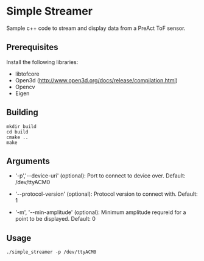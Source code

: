 # Simple Streamer
Sample c++ code to stream and display data from a PreAct ToF sensor.

## Prerequisites 
Install the following libraries:

- libtofcore
- Open3d (http://www.open3d.org/docs/release/compilation.html)
- Opencv
- Eigen

## Building
```
mkdir build
cd build
cmake ..
make 
```

## Arguments

- '-p','--device-uri'   (optional): Port to connect to device over. Default: /dev/ttyACM0

- '--protocol-version' (optional): Protocol version to connect with. Default: 1

- '-m', '--min-amplitude' (optional): Minimum amplitude requreid for a point to be displayed.  Default: 0


## Usage

```
./simple_streamer -p /dev/ttyACM0
```
